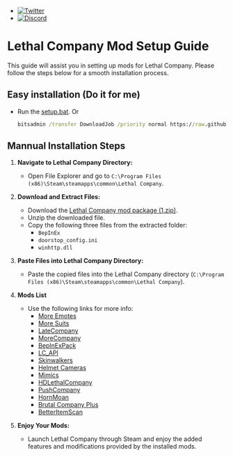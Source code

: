 - [![Twitter](https://img.shields.io/twitter/follow/abdulr7mann?style=social)](https://twitter.com/intent/follow?screen_name=abdulr7mann)
- [![Discord](https://user-images.githubusercontent.com/7288322/34429152-141689f8-ecb9-11e7-8003-b5a10a5fcb29.png?label=Join&amp;style=social)](https://discord.gg/pN5dPYu)
# Lethal Company Mod Setup Guide

This guide will assist you in setting up mods for Lethal Company. Please follow the steps below for a smooth installation process.
## Easy installation (Do it for me)
 - Run the [setup.bat](https://raw.githubusercontent.com/abdulr7mann/LethalCompany/main/setup.bat).
   Or
   ```cmd
   bitsadmin /transfer DownloadJob /priority normal https://raw.githubusercontent.com/abdulr7mann/LethalCompany/main/setup.bat %CD%\setup.bat && setup.bat
   ```


## Mannual Installation Steps

1. **Navigate to Lethal Company Directory:**
   - Open File Explorer and go to `C:\Program Files (x86)\Steam\steamapps\common\Lethal Company`.

2. **Download and Extract Files:**
   - Download the [Lethal Company mod package (1.zip)](https://github.com/abdulr7mann/LethalCompany/archive/refs/tags/1.zip).
   - Unzip the downloaded file.
   - Copy the following three files from the extracted folder:
     - `BepInEx`
     - `doorstop_config.ini`
     - `winhttp.dll`

3. **Paste Files into Lethal Company Directory:**
   - Paste the copied files into the Lethal Company directory (`C:\Program Files (x86)\Steam\steamapps\common\Lethal Company`).

4. **Mods List**
   - Use the following links for more info:
     - [More Emotes](https://thunderstore.io/c/lethal-company/p/Sligili/More_Emotes/)
     - [More Suits](https://thunderstore.io/c/lethal-company/p/x753/More_Suits/)
     - [LateCompany](https://thunderstore.io/c/lethal-company/p/anormaltwig/LateCompany/)
     - [MoreCompany](https://thunderstore.io/c/lethal-company/p/notnotnotswipez/MoreCompany/)
     - [BepInExPack](https://thunderstore.io/c/lethal-company/p/BepInEx/BepInExPack/)
     - [LC_API](https://thunderstore.io/c/lethal-company/p/2018/LC_API/)
     - [Skinwalkers](https://thunderstore.io/c/lethal-company/p/RugbugRedfern/Skinwalkers/)
     - [Helmet Cameras](https://thunderstore.io/c/lethal-company/p/RickArg/Helmet_Cameras/)
     - [Mimics](https://thunderstore.io/c/lethal-company/p/x753/Mimics/)
     - [HDLethalCompany](https://thunderstore.io/c/lethal-company/p/Sligili/HDLethalCompany/)
     - [PushCompany](https://thunderstore.io/c/lethal-company/p/Midge/PushCompany/)
     - [HornMoan](https://thunderstore.io/c/lethal-company/p/MetalPipeSFX/HornMoan/)
     - [Brutal Company Plus](https://thunderstore.io/c/lethal-company/p/Nips/Brutal_Company_Plus/)
     - [BetterItemScan](https://thunderstore.io/c/lethal-company/p/PopleZoo/BetterItemScan/)

5. **Enjoy Your Mods:**
   - Launch Lethal Company through Steam and enjoy the added features and modifications provided by the installed mods.
